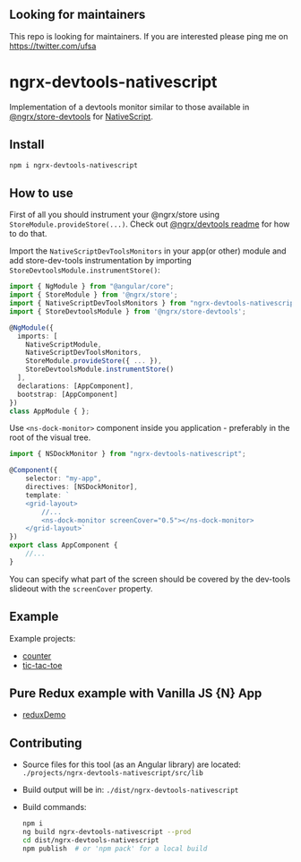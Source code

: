 ## Looking for maintainers

This repo is looking for maintainers. If you are interested please ping me on <https://twitter.com/ufsa>

# ngrx-devtools-nativescript

Implementation of a devtools monitor similar to those available in [@ngrx/store-devtools](https://github.com/ngrx/store-devtools) for [NativeScript](https://www.nativescript.org/).

## Install

```sh
npm i ngrx-devtools-nativescript
```

## How to use

First of all you should instrument your @ngrx/store using `StoreModule.provideStore(...)`. Check out [@ngrx/devtools readme](https://github.com/ngrx/devtools/blob/master/README.md) for how to do that.

Import the `NativeScriptDevToolsMonitors` in your app(or other) module and add store-dev-tools instrumentation by importing `StoreDevtoolsModule.instrumentStore()`:

```typescript
import { NgModule } from "@angular/core";
import { StoreModule } from '@ngrx/store';
import { NativeScriptDevToolsMonitors } from "ngrx-devtools-nativescript";
import { StoreDevtoolsModule } from '@ngrx/store-devtools';

@NgModule({
  imports: [
    NativeScriptModule,
    NativeScriptDevToolsMonitors,
    StoreModule.provideStore({ ... }),
    StoreDevtoolsModule.instrumentStore()
  ],
  declarations: [AppComponent],
  bootstrap: [AppComponent]
})
class AppModule { };

```

Use `<ns-dock-monitor>` component inside you application - preferably in the root of the visual tree.

```typescript
import { NSDockMonitor } from "ngrx-devtools-nativescript";

@Component({
    selector: "my-app",
    directives: [NSDockMonitor],
    template: `
    <grid-layout>
        //...
        <ns-dock-monitor screenCover="0.5"></ns-dock-monitor>
    </grid-layout>`
})
export class AppComponent {
    //...
}
```

You can specify what part of the screen should be covered by the dev-tools slideout with the `screenCover` property.

## Example

Example projects:

* [counter](https://github.com/vakrilov/ngrx-devtools-nativescript/tree/master/examples/counter)
* [tic-tac-toe](https://github.com/vakrilov/ngrx-devtools-nativescript/tree/master/examples/tic-tac-toe)
  
## Pure Redux example with Vanilla JS {N} App

* [reduxDemo](https://github.com/shiv19/nativescript-redux-poc)

## Contributing

* Source files for this tool (as an Angular library) are located: `./projects/ngrx-devtools-nativescript/src/lib`
* Build output will be in: `./dist/ngrx-devtools-nativescript`
* Build commands:

  ```sh
  npm i
  ng build ngrx-devtools-nativescript --prod
  cd dist/ngrx-devtools-nativescript
  npm publish  # or 'npm pack' for a local build
  ```
